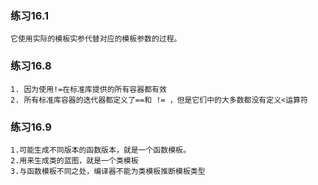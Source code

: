 ### 练习16.1
```
它使用实际的模板实参代替对应的模板参数的过程。
```

### 练习16.8
```
1. 因为使用!=在标准库提供的所有容器都有效
2. 所有标准库容器的迭代器都定义了==和 != ，但是它们中的大多数都没有定义<运算符
```
### 练习16.9
```
1.可能生成不同版本的函数版本，就是一个函数模板。
2.用来生成类的蓝图，就是一个类模板
3.与函数模板不同之处，编译器不能为类模板推断模板类型
```
